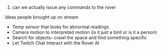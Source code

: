 1. can we actually issue any commands to the rover


ideas people brought up on stream


- Temp sensor that looks for abnormal readings
- Camera motion to interpreted motion (is it just a bird or is it a person)
- Search for objects- crawl the space and find something specific
- Let Twitch Chat Interact with the Rover AI